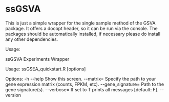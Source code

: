 # ssGSVA
This is just a simple wrapper for the single sample method of the GSVA package. It offers a docopt header, so it can be run via the console. The packages should be automatically installed, if necessary please do install any other dependencies.

Usage:

ssGSVA Experiments Wrapper

Usage: ssGSEA_quickstart.R [options]

Options:
  -h --help                  Show this screen.
  --matrix=<string>          Specify the path to your gene expression matrix (counts, FPKM, etc).
  --gene_signature=<string>  Path to the gene signature(s).
  --verbose=<value>          If set to T prints all messages [default: F].
  --version   
